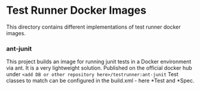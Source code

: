 Test Runner Docker Images
=========================

This directory contains different implementations of test runner docker images.

### ant-junit
This project builds an image for running junit tests in a Docker environment via ant. It is a very lightweight solution.
Published on the official docker hub under `<add DB or other repository here>/testrunner:ant-junit`
Test classes to match can be configured in the build.xml - here *Test and *Spec.